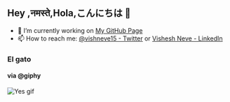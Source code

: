 ## Hey ,नमस्ते,Hola,こんにちは 👋
- 🔭 I’m currently working on [My GitHub Page](http://vishneve15.github.io/)
- 📫 How to reach me: [@vishneve15 - Twitter](https://twitter.com/@vishneve15) or [Vishesh Neve - LinkedIn](https://www.linkedin.com/in/vishesh-neve-69315716b/)


### El gato
#### via @giphy
![Yes gif](https://media.giphy.com/media/2SYc7mttUnWWaqvWz8/giphy.gif)